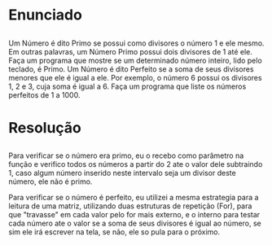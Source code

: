 # Enunciado <h2>

Um Número é dito Primo se possui como divisores o número 1 e ele mesmo. Em outras palavras, um Número Primo possui dois divisores de 1 até ele.
Faça um programa que mostre se um determinado número inteiro, lido pelo teclado, é Primo.
Um Número é dito Perfeito se a soma de seus divisores menores que ele é igual a ele. Por exemplo, o número 6 possui os  divisores 1, 2 e 3, cuja soma é igual a 6.
Faça um programa que liste os números perfeitos de 1 a 1000.
  
  
  # Resolução <h2>
  
  Para verificar se o número era primo, eu o recebo como parâmetro na função e verifico todos os números a partir do 2 ate o valor dele subtraindo 1, caso algum número inserido neste intervalo seja um divisor deste número, ele não é primo.
  
  Para verificar se o número é perfeito, eu utilizei a mesma estrategia para a leitura de uma matriz, utilizando duas estruturas de repetição (For), para que "travasse" em cada valor pelo for mais externo, e o interno para testar cada número ate o valor se a soma de seus divisores é igual ao número, se sim ele irá escrever na tela, se não, ele so pula para o próximo.
